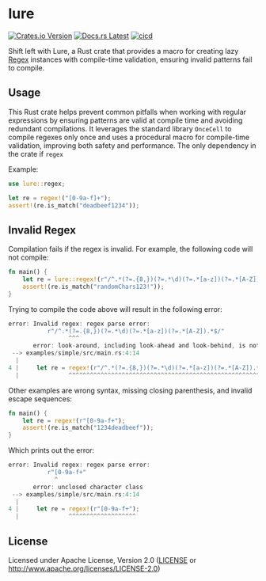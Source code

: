 # lure

[![Crates.io Version](https://img.shields.io/crates/v/lure.svg)](https://crates.io/crates/lure)
[![Docs.rs Latest](https://img.shields.io/badge/docs.rs-latest-blue.svg)](https://docs.rs/lure)
[![cicd](https://github.com/luander/lure/actions/workflows/ci.yaml/badge.svg)](https://github.com/luander/lure/actions/workflows/ci.yaml)

Shift left with Lure, a Rust crate that provides a macro for creating lazy [Regex](https://docs.rs/regex/latest/regex/struct.Regex.html) instances with compile-time validation, ensuring invalid patterns fail to compile.

## Usage

This Rust crate helps prevent common pitfalls when working with regular expressions by ensuring patterns are valid at compile time and avoiding redundant compilations. It leverages the standard library `OnceCell` to compile regexes only once and uses a procedural macro for compile-time validation, improving both safety and performance.
The only dependency in the crate if `regex`

Example:
```rust
use lure::regex;

let re = regex!("[0-9a-f]+");
assert!(re.is_match("deadbeef1234"));
```

## Invalid Regex

Compilation fails if the regex is invalid. For example, the following code will not compile:

```rust
fn main() {
    let re = lure::regex!(r"/^.*(?=.{8,})(?=.*\d)(?=.*[a-z])(?=.*[A-Z]).*$/");
    assert!(re.is_match("randomChars123!"));
}
```

Trying to compile the code above will result in the following error:

```rust
error: Invalid regex: regex parse error:
           r"/^.*(?=.{8,})(?=.*\d)(?=.*[a-z])(?=.*[A-Z]).*$/"
                 ^^^
       error: look-around, including look-ahead and look-behind, is not supported
 --> examples/simple/src/main.rs:4:14
  |
4 |     let re = regex!(r"/^.*(?=.{8,})(?=.*\d)(?=.*[a-z])(?=.*[A-Z]).*$/");
  |              ^^^^^^^^^^^^^^^^^^^^^^^^^^^^^^^^^^^^^^^^^^^^^^^^^^^^^^^^^^
```

Other examples are wrong syntax, missing closing parenthesis, and invalid escape sequences:

```rust
fn main() {
    let re = regex!(r"[0-9a-f+");
    assert!(re.is_match("1234deadbeef"));
}

```

Which prints out the error:

```rust
error: Invalid regex: regex parse error:
           r"[0-9a-f+"
             ^
       error: unclosed character class
 --> examples/simple/src/main.rs:4:14
  |
4 |     let re = regex!(r"[0-9a-f+");
  |              ^^^^^^^^^^^^^^^^^^^
```

## License

Licensed under Apache License, Version 2.0 ([LICENSE](LICENSE) or
  http://www.apache.org/licenses/LICENSE-2.0)
